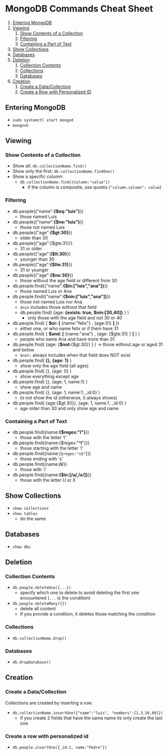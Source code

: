 # MongoDB Commands Cheat Sheet
1. [Entering MongoDB](#entering-mongodb)
2. [Viewing](#viewing)
    1. [Show Contents of a Collection](#show-contents-of-a-collection)
    2. [Filtering](#filtering)
    3. [Containing a Part of Text](#containing-a-part-of-text)
3. [Show Collections](#show-collections)
4. [Databases](#databases)
5. [Deletion](#deletion)
    1. [Collection Contents](#collection-contents)
    2. [Collections](#collections)
    3. [Databases](#databases-1)
6. [Creation](#creation)
    1. [Create a Data/Collection](#create-a-datacollection)
    2. [Create a Row with Personalized ID](#create-a-row-with-personalized-id)


## Entering MongoDB
- `sudo systemctl start mongod`
- `mongosh`

## Viewing

### Show Contents of a Collection
- Show all: `db.collectionName.find()` 
- Show only the first: `db.collectionName.findOne()`
- Show a specific column:
  - `db.collectionName.find({column:"value"})`
    - if the column is composite, use quotes (`"column.column": value`)

### Filtering
- db.people({"name":**{$eq:"luis"}**})
    - those named Luis
- db.people({"name":**{$ne:"luis"}**})
    - those not named Luis
- db.people({"age":**{$gt:30}**})
    - older than 30
- db.people({"age":{$gte:31}})
    - 31 or older
- db.people({"age":**{$lt:30}**})
    - younger than 30
- db.people({"age":**{$lte:31}**})
    - 31 or younger
- db.people({"age":**{$ne:30}**})
    - those without the age field or different from 30
- db.people.find({"name":**{$in:["luis","ana"]}**})
    - those named Luis or Ana
- db.people.find({"name":**{$nin:["luis","ana"]}**})
    - those not named Luis nor Ana
    - `$nin` includes those without that field
    - db.people.find( {age: **{exists: true, $nin:[30,40]}** } )
        - only those with the age field and not 30 or 40
- db.people.find( { **$or: [** {name:"felix"} , {age:31} **]** })
    - either one, or who name felix or if them have 31
- db.people.find( { **$and: [** {name:"ana"} , {age: {$gte:31} } **]** } )
    - people who name Ana and have more than 31
- db.people.find( {age: {**$not:**{$gt:30}} } ) -> those without age or aged 31 and below
  - `$not:` always includes when that field does NOT exist
- db.people.find( **{}, {age: 1}** )
    - show only the age field (all ages)
- db.people.find( {}, {age: 0} )
    - show everything except age
- db.people.find( {}, {age: 1, name:1} )
    - show age and name
- db.people.find( {}, {age: 1, name:1, _id:0} )
    - to not show the id (otherwise, it always shows)
- db.people.find( {age:{$gt:30}}, {age: 1, name:1, _id:0} )
    - age older than 30 and only show age and name

### Containing a Part of Text
- db.people.find({name:**{$regex:"l"}**})
    - those with the letter 'l'
- db.people.find({name:{$regex:"**^l**"}})
    - those starting with the letter 'l'
- db.people.find({name:{`$regex:"s$"`}})
    - those ending with 's'
- db.people.find({name:**/i/**})
    - those with 'i'
- db.people.find({name:**{$in:[/u/,/x/]}**})
    - those with the letter U or X

## Show Collections
- `show collections`
- `show tables`
    - do the same

## Databases
- `show dbs`

## Deletion
### Collection Contents
- `db.people.deleteOne({...})`
  - specify which one to delete to avoid deleting the first one encountered (`...` is the condition)
- `db.people.deleteMany({})` 
  - delete all content
  - if you provide a condition, it deletes those matching the condition

### Collections
- `db.collectionName.drop()`

### Databases
- `db.dropDatabase()`

## Creation
### Create a Data/Collection
Collections are created by inserting a row:
- `db.collectionName.insertOne({"name":"luis", "numbers":[2,3,56,89]})`
    - if you create 2 fields that have the same name its only create the last one

### Create a row with personalized id
- `db.people.insertOne({_id:1, name:"Pedro"})`

